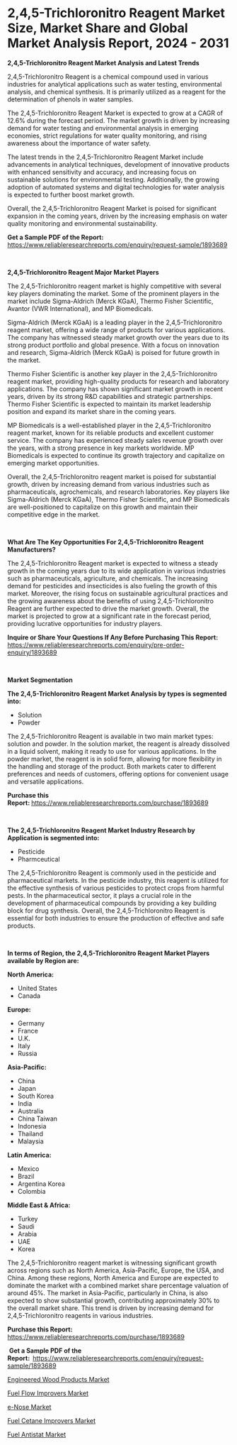 <p><h1>2,4,5-Trichloronitro Reagent Market Size, Market Share and Global Market Analysis Report, 2024 - 2031</h1></p><p><strong>2,4,5-Trichloronitro Reagent Market Analysis and Latest Trends</strong></p>
<p><p>2,4,5-Trichloronitro Reagent is a chemical compound used in various industries for analytical applications such as water testing, environmental analysis, and chemical synthesis. It is primarily utilized as a reagent for the determination of phenols in water samples.</p><p>The 2,4,5-Trichloronitro Reagent Market is expected to grow at a CAGR of 12.6% during the forecast period. The market growth is driven by increasing demand for water testing and environmental analysis in emerging economies, strict regulations for water quality monitoring, and rising awareness about the importance of water safety.</p><p>The latest trends in the 2,4,5-Trichloronitro Reagent Market include advancements in analytical techniques, development of innovative products with enhanced sensitivity and accuracy, and increasing focus on sustainable solutions for environmental testing. Additionally, the growing adoption of automated systems and digital technologies for water analysis is expected to further boost market growth.</p><p>Overall, the 2,4,5-Trichloronitro Reagent Market is poised for significant expansion in the coming years, driven by the increasing emphasis on water quality monitoring and environmental sustainability.</p></p>
<p><strong>Get a Sample PDF of the Report:&nbsp;</strong> <a href="https://www.reliableresearchreports.com/enquiry/request-sample/1893689">https://www.reliableresearchreports.com/enquiry/request-sample/1893689</a></p>
<p>&nbsp;</p>
<p><strong>2,4,5-Trichloronitro Reagent Major Market Players</strong></p>
<p><p>The 2,4,5-Trichloronitro reagent market is highly competitive with several key players dominating the market. Some of the prominent players in the market include Sigma-Aldrich (Merck KGaA), Thermo Fisher Scientific, Avantor (VWR International), and MP Biomedicals.</p><p>Sigma-Aldrich (Merck KGaA) is a leading player in the 2,4,5-Trichloronitro reagent market, offering a wide range of products for various applications. The company has witnessed steady market growth over the years due to its strong product portfolio and global presence. With a focus on innovation and research, Sigma-Aldrich (Merck KGaA) is poised for future growth in the market.</p><p>Thermo Fisher Scientific is another key player in the 2,4,5-Trichloronitro reagent market, providing high-quality products for research and laboratory applications. The company has shown significant market growth in recent years, driven by its strong R&D capabilities and strategic partnerships. Thermo Fisher Scientific is expected to maintain its market leadership position and expand its market share in the coming years.</p><p>MP Biomedicals is a well-established player in the 2,4,5-Trichloronitro reagent market, known for its reliable products and excellent customer service. The company has experienced steady sales revenue growth over the years, with a strong presence in key markets worldwide. MP Biomedicals is expected to continue its growth trajectory and capitalize on emerging market opportunities.</p><p>Overall, the 2,4,5-Trichloronitro reagent market is poised for substantial growth, driven by increasing demand from various industries such as pharmaceuticals, agrochemicals, and research laboratories. Key players like Sigma-Aldrich (Merck KGaA), Thermo Fisher Scientific, and MP Biomedicals are well-positioned to capitalize on this growth and maintain their competitive edge in the market.</p></p>
<p>&nbsp;</p>
<p><strong>What Are The Key Opportunities For 2,4,5-Trichloronitro Reagent Manufacturers?</strong></p>
<p><p>The 2,4,5-Trichloronitro Reagent market is expected to witness a steady growth in the coming years due to its wide application in various industries such as pharmaceuticals, agriculture, and chemicals. The increasing demand for pesticides and insecticides is also fueling the growth of this market. Moreover, the rising focus on sustainable agricultural practices and the growing awareness about the benefits of using 2,4,5-Trichloronitro Reagent are further expected to drive the market growth. Overall, the market is projected to grow at a significant rate in the forecast period, providing lucrative opportunities for industry players.</p></p>
<p><strong>Inquire or Share Your Questions If Any Before Purchasing This Report:</strong> <a href="https://www.reliableresearchreports.com/enquiry/pre-order-enquiry/1893689">https://www.reliableresearchreports.com/enquiry/pre-order-enquiry/1893689</a></p>
<p>&nbsp;</p>
<p><strong>Market Segmentation</strong></p>
<p><strong>The 2,4,5-Trichloronitro Reagent Market Analysis by types is segmented into:</strong></p>
<p><ul><li>Solution</li><li>Powder</li></ul></p>
<p><p>The 2,4,5-Trichloronitro Reagent is available in two main market types: solution and powder. In the solution market, the reagent is already dissolved in a liquid solvent, making it ready to use for various applications. In the powder market, the reagent is in solid form, allowing for more flexibility in the handling and storage of the product. Both markets cater to different preferences and needs of customers, offering options for convenient usage and versatile applications.</p></p>
<p><strong>Purchase this Report:&nbsp;</strong><a href="https://www.reliableresearchreports.com/purchase/1893689">https://www.reliableresearchreports.com/purchase/1893689</a></p>
<p>&nbsp;</p>
<p><strong>The 2,4,5-Trichloronitro Reagent Market Industry Research by Application is segmented into:</strong></p>
<p><ul><li>Pesticide</li><li>Pharmceutical</li></ul></p>
<p><p>The 2,4,5-Trichloronitro Reagent is commonly used in the pesticide and pharmaceutical markets. In the pesticide industry, this reagent is utilized for the effective synthesis of various pesticides to protect crops from harmful pests. In the pharmaceutical sector, it plays a crucial role in the development of pharmaceutical compounds by providing a key building block for drug synthesis. Overall, the 2,4,5-Trichloronitro Reagent is essential for both industries to ensure the production of effective and safe products.</p></p>
<p>&nbsp;</p>
<p><strong>In terms of Region, the 2,4,5-Trichloronitro Reagent Market Players available by Region are:</strong></p>
<p>
    <p> <strong> North America: </strong>
        <ul>
            <li>United States</li>
            <li>Canada</li>
        </ul>
        </p> 
    <p> <strong> Europe: </strong>
        <ul>
            <li>Germany</li>
            <li>France</li>
            <li>U.K.</li>
            <li>Italy</li>
            <li>Russia</li>
        </ul>
        </p> 
    <p> <strong> Asia-Pacific: </strong>
        <ul>
            <li>China</li>
            <li>Japan</li>
            <li>South Korea</li>
            <li>India</li>
            <li>Australia</li>
            <li>China Taiwan</li>
            <li>Indonesia</li>
            <li>Thailand</li>
            <li>Malaysia</li>
        </ul>
        </p> 
    <p> <strong> Latin America: </strong>
        <ul>
            <li>Mexico</li>
            <li>Brazil</li>
            <li>Argentina Korea</li>
            <li>Colombia</li>
        </ul>
        </p> 
    <p> <strong> Middle East & Africa: </strong>
        <ul>
            <li>Turkey</li>
            <li>Saudi</li>
            <li>Arabia</li>
            <li>UAE</li>
            <li>Korea</li>
        </ul>
    </p>
    </p>
<p><p>The 2,4,5-Trichloronitro reagent market is witnessing significant growth across regions such as North America, Asia-Pacific, Europe, the USA, and China. Among these regions, North America and Europe are expected to dominate the market with a combined market share percentage valuation of around 45%. The market in Asia-Pacific, particularly in China, is also expected to show substantial growth, contributing approximately 30% to the overall market share. This trend is driven by increasing demand for 2,4,5-Trichloronitro reagents in various industries.</p></p>
<p><strong>Purchase this Report: </strong><a href="https://www.reliableresearchreports.com/purchase/1893689">https://www.reliableresearchreports.com/purchase/1893689</a></p>
<p>&nbsp;<strong>Get a Sample PDF of the Report:&nbsp;&nbsp;</strong><a href="https://www.reliableresearchreports.com/enquiry/request-sample/1893689">https://www.reliableresearchreports.com/enquiry/request-sample/1893689</a></p>
<p><strong></strong></p>
<p><p><a href="https://view.publitas.com/reportprime-1/engineered-wood-products-market-size-2024-2031-global-industrial-analysis-key-geographical-regions-market-share-top-key-players-product-types-and-forecast-research-report/">Engineered Wood Products Market</a></p><p><a href="https://five-trouble-98a.notion.site/Fuel-Flow-Improvers-Market-Dynamics-2024-2031-Also-about-Its-Market-Trends-Projections-and-Opport-b141f7183443439dba2a9a2eb7f52dc2">Fuel Flow Improvers Market</a></p><p><a href="https://view.publitas.com/reportprime-1/e-nose-market-research-report-provides-thorough-industry-overview-which-offers-an-in-depth-analysis-of-product-trends-and-new-market-divisions/">e-Nose Market</a></p><p><a href="https://butternut-bug-553.notion.site/Fuel-Cetane-Improvers-Market-Challenges-Opportunities-and-Growth-Drivers-and-Major-Market-Players-df70d49149a94bfaa28b89d80c0ad872">Fuel Cetane Improvers Market</a></p><p><a href="https://fuschia-pecorino-a6d.notion.site/Fuel-Antistat-Market-with-the-goal-of-estimating-the-market-size-and-future-growth-potential-of-vari-4eaf0fb936f44330910f70bbe2aef08a">Fuel Antistat Market</a></p></p>